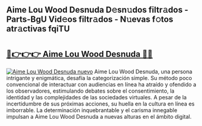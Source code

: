 ## Aime Lou Wood Desnuda D𝚎sn𝚞dos filtr𝚊dos - Parts-BgU Vid𝚎os filtr𝚊dos - N𝚞evas f𝚘tos atr𝚊ctivas fqiTU

# <h2><a href="http://mbbahs.tromn.icu/?c=Aime+Lou+Wood+Desnuda">🔗👉👉👉 Aime Lou Wood Desnuda 🔗🔗</a></h2>

[![Aime Lou Wood Desnuda nuevo](https://i.imgur.com/pEAQMta.gif)](http://mbbahs.tromn.icu/?c=Aime+Lou+Wood+Desnuda)
Aime Lou Wood Desnuda, una persona intrigante y enigmática, desafía la categorización simple. Su método poco convencional de interactuar con audiencias en línea ha atraído y ofendido a los observadores, estimulando debates sobre el consentimiento, la identidad y las complejidades de las sociedades virtuales. A pesar de la incertidumbre de sus próximas acciones, su huella en la cultura en línea es imborrable. La determinación inquebrantable y el carisma innegable impulsan a Aime Lou Wood Desnuda a nuevas alturas en el ámbito digital.
